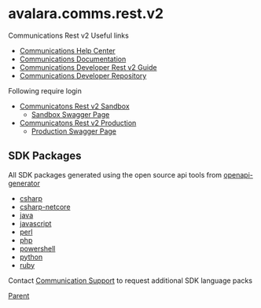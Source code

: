 
# avalara.comms.rest.v2

Communications Rest v2 Useful links 
* [Communications Help Center](https://help.avalara.com/Avalara_for_Communications)
* [Communications Documentation](https://help.avalara.com/Avalara_for_Communications/Avalara_for_Communications_documentation)
* [Communications Developer Rest v2 Guide](https://developer.avalara.com/communications/dev-guide_rest_v2)
* [Communications Developer Repository](https://github.com/avalara/Communications-Developer-Content)

Following require login
* [Communicatons Rest v2 Sandbox](https://communicationsua.avalara.net/AFC/Home)
    * [Sandbox Swagger Page](https://communicationsua.avalara.net/API/AFCSaaSProTax)
* [Communicatons Rest v2 Production](https://communications.avalara.net/AFC/Home)
    * [Production Swagger Page](https://communications.avalara.net/API/AFCSaaSProTax)

## SDK Packages

All SDK packages generated using the open source api tools from [openapi-generator](https://github.com/OpenAPITools/openapi-generator)

* [csharp](./csharp/README.md)
* [csharp-netcore](./csharp-netcore/README.md)
* [java](./java/README.md)
* [javascript](./javascript/README.md)
* [perl](./perl/README.md)
* [php](./php/README.md)
* [powershell](./powershell/README.md)
* [python](./python/README.md)
* [ruby](./ruby/README.md)

Contact [Communication Support](mailto:communicationsupport@avalara.com) to request additional SDK language packs

[Parent](../README.md)
